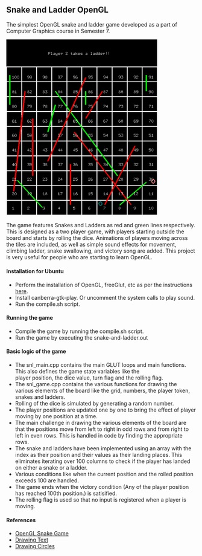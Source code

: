 
## Snake and Ladder OpenGL

The simplest OpenGL snake and ladder game developed as a part of Computer Graphics course in Semester 7.

<img src="board.png" style="width:400px;"/>

The game features Snakes and Ladders as red and green lines respectively. This is designed as a two player game, with players starting outside the board and starts by rolling the dice. Animations of players moving across the tiles are included, as well as simple sound effects for movement, climbing ladder, snake swallowing, and victory song are added. This project is very useful for people who are starting to learn OpenGL.

#### Installation for Ubuntu
- Perform the installation of OpenGL, freeGlut, etc as per the instructions [here](http://www.cse.iitm.ac.in/~vplab/courses/CG/opengl_start.html).
- Install canberra-gtk-play. Or uncomment the system calls to play sound.
- Run the compile.sh script.

#### Running the game
- Compile the game by running the compile.sh script.
- Run the game by executing the snake-and-ladder.out

#### Basic logic of the game

- The snl_main.cpp contains the main GLUT loops and main functions. This also defines the game state variables like the \
player position, the dice value, turn flag and the rolling flag.
- The snl_game.cpp contains the various functions for drawing the various elements of the board like the grid, numbers, the player token, snakes and ladders.
- Rolling of the dice is simulated by generating a random number.
- The player positions are updated one by one to bring the effect of player moving by one position at a time.
- The main challenge in drawing the various elements of the board are that the positions move from left to right in odd rows and from right to left in even rows. This is handled in code by finding the appropriate rows.
- The snake and ladders have been implemented using an array with the index as their position and their values as their landing places. This eliminates iterating over 100 columns to check if the player has landed on either a snake or a ladder.
- Various conditions like when the current position and the rolled position exceeds 100 are handled.
- The game ends when the victory condition (Any of the player position has reached 100th position.) is satisified.
- The rolling flag is used so that no input is registered when a player is moving.

#### References
- [OpenGL Snake Game](https://www.youtube.com/watch?v=6Miai_t_ksw&list=PLWzp0Bbyy_3gXc0YBxiIR9Tb5KfmLSL_C)
- [Drawing Text](https://www.youtube.com/watch?v=elE__Nouv54)
- [Drawing Circles](https://stackoverflow.com/questions/22444450/drawing-circle-with-opengl)
